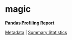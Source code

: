# magic

[**Pandas Profiling Report**](https://epistasislab.github.io/pmlb/profile/magic.html)

[Metadata](metadata.yaml) | [Summary Statistics](summary_stats.tsv)

